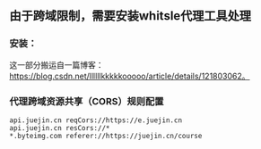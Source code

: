 ## 由于跨域限制，需要安装whitsle代理工具处理

### 安装：
这一部分搬运自一篇博客：https://blog.csdn.net/llllllkkkkkooooo/article/details/121803062。

### 代理跨域资源共享（CORS）规则配置
```
api.juejin.cn reqCors://https://e.juejin.cn
api.juejin.cn resCors://*
*.byteimg.com referer://https://juejin.cn/course
```